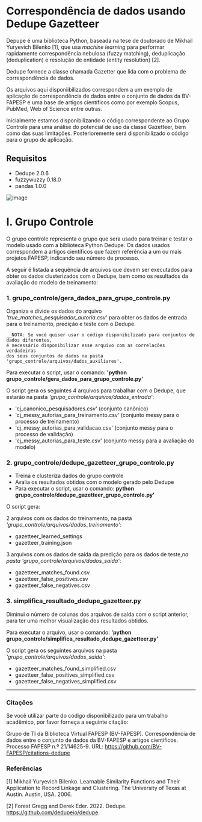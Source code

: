 # Correspondência de dados usando Dedupe Gazetteer

Depupe é uma biblioteca Python, baseada na tese de doutorado de Mikhail Yuryevich Bilenko [1], que usa *machine learning* para performar rapidamente correspondência nebulosa (fuzzy matching), deduplicação (deduplication) e resolução de entidade (entity resolution) [2].

Dedupe fornece a classe chamada Gazetter que lida com o problema de correspondência de dados.

Os arquivos aqui disponiibilizados correspondem a um exemplo de aplicação de correspondência de dados entre o conjunto de
dados da BV-FAPESP e uma base de artigos científicos como por exemplo Scopus, PubMed, Web of Science entre outras.

Inicialmente estamos disponibilizando o código correspondente ao Grupo Controle para uma análise do potencial de uso da classe Gazetteer, bem como das suas limitações. Posterioremente será disponibilizado o código para o grupo de aplicação.


## Requisitos

- Dedupe 2.0.6
- fuzzywuzzy 0.18.0
- pandas 1.0.0


![image](https://user-images.githubusercontent.com/110296380/181920468-aacc0063-81c4-45e0-a8fd-0d897952a00a.png)



# I. Grupo Controle
O grupo controle representa o grupo que sera usado para treinar e testar o modelo usado com a biblioteca Python Dedupe.
Os dados usados correspondem a artigos científicos que fazem referência a um ou mais projetos FAPESP, indicando seu número de processo.

A seguir é listada a sequência de arquivos que devem ser executados para obter os dados clusterizados com o Dedupe, bem como os resultados da avaliação do modelo de treinamento:

### 1. grupo_controle/gera_dados_para_grupo_controle.py

Organiza e divide os dados do arquivo *'true_matches_pesquisador_autoria.csv'*
para obter os dados de entrada para o treinamento, predição e teste com o Dedupe.

    __NOTA: Se você quiser usar o código disponibilizado para conjuntos de dados diferentes, 
    é necessário disponibilizar esse arquivo com as correlações verdadeiras 
    dos seus conjuntos de dados na pasta 'grupo_controle/arquivos/dados_auxiliares'.


Para executar o script, usar o comando: **'python grupo_controle/gera_dados_para_grupo_controle.py'**

O script gera os seguintes 4 arquivos para trabalhar com o Dedupe, que estarão na pasta *'grupo_controle/arquivos/dados_entrada'*:
- 'cj_canonico_pesquisadores.csv' (conjunto canônico)
- 'cj_messy_autorias_para_treinamento.csv' (conjunto messy para o processo de treinamento)
- 'cj_messy_autorias_para_validacao.csv' (conjunto messy para o processo de validação)
- 'cj_messy_autorias_para_teste.csv' (conjunto messy para a avaliação do modelo)

### 2. grupo_controle/dedupe_gazetteer_grupo_controle.py

- Treina e clusteriza dados do grupo controle
- Avalia os resultados obtidos com o modelo gerado pelo Dedupe
- Para executar o script, usar o comando:
**python grupo_controle/dedupe_gazetteer_grupo_controle.py'**

O script gera:

2 arquivos com os dados do treinamento, na pasta *'grupo_controle/arquivos/dados_treinamento'*:
   - gazetteer_learned_settings
   - gazetteer_training.json

3 arquivos com os dados de saída da predição para os dados de teste,*na pasta 'grupo_controle/arquivos/dados_saida'*:
   - gazetteer_matches_found.csv
   - gazetteer_false_positives.csv
   - gazetteer_false_negatives.csv

### 3. simplifica_resultado_dedupe_gazetteer.py
Diminui o número de colunas dos arquivos de saída com o script anterior, para ter uma melhor visualização dos resultados obtidos.

Para executar o arquivo, usar o comando: **'python grupo_controle/simplifica_resultado_dedupe_gazetteer.py'**

O script gera os seguintes arquivos na pasta *'grupo_controle/arquivos/dados_saida'*:
- gazetteer_matches_found_simplified.csv
- gazetteer_false_positives_simplified.csv
- gazetteer_false_negatives_simplified.csv

--------------------------------------------------------------------------------

### Citações

Se você utilizar parte do código disponibilizado para um trabalho acadêmico, por favor forneça a seguinte citação:

Grupo de TI da Biblioteca Virtual FAPESP (BV-FAPESP). Correspondência de dados entre o conjunto de dados da BV-FAPESP e artigos científicos. Processo FAPESP n.º 21/14625-9. URL: https://github.com/BV-FAPESP/citations-dedupe

### Referências

[1] Mikhail Yuryevich Bilenko. Learnable Similarity Functions and Their Application to Record Linkage and Clustering. The University of Texas at Austin. Austin, USA. 2006.

[2] Forest Gregg and Derek Eder. 2022. Dedupe. https://github.com/dedupeio/dedupe.
